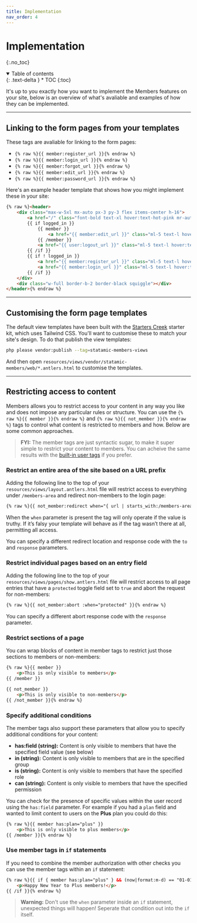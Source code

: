 ```yaml
---
title: Implementation
nav_order: 4
---
```


# Implementation
{:.no_toc}

<details open markdown="block">
  <summary>
      Table of contents
  </summary>
  {: .text-delta }
* TOC
{:toc}
</details>

It's up to you exactly how you want to implement the Members features on your site, below is an overview of what's avaliable and examples of how they can be implemented.

---

## Linking to the form pages from your templates

These tags are avaliable for linking to the form pages:

* `{% raw %}{{ member:register_url }}{% endraw %}`
* `{% raw %}{{ member:login_url }}{% endraw %}`
* `{% raw %}{{ member:forgot_url }}{% endraw %}`
* `{% raw %}{{ member:edit_url }}{% endraw %}`
* `{% raw %}{{ member:password_url }}{% endraw %}`

Here's an example header template that shows how you might implement these in your site:

```html
{% raw %}<header>
    <div class="max-w-5xl mx-auto px-3 py-3 flex items-center h-16">
        <a href="/" class="font-bold text-xl hover:text-hot-pink mr-auto">{{ settings:site_name }}</a>
        {{ if logged_in }}
            {{ member }}
                <a href="{{ member:edit_url }}" class="ml-5 text-l hover:text-hot-pink">{{ user }}{{ name }}{{ /user }}</a>
            {{ /member }}
            <a href="{{ user:logout_url }}" class="ml-5 text-l hover:text-hot-pink">Log out</a>
        {{ /if }}
        {{ if ! logged_in }}
            <a href="{{ member:register_url }}" class="ml-5 text-l hover:text-hot-pink">Register</a>
            <a href="{{ member:login_url }}" class="ml-5 text-l hover:text-hot-pink">Log in</a>
        {{ /if }}
    </div>
    <div class="w-full border-b-2 border-black squiggle"></div>
</header>{% endraw %}
```

---

## Customising the form page templates

The default view templates have been built with the [Starters Creek](https://statamic.com/starter-kits/statamic/starters-creek) starter kit, which uses Tailwind CSS. You'll want to customise these to match your site's design. To do that publish the view templates:

```bash
php please vendor:publish --tag=statamic-members-views
```

And then open `resources/views/vendor/statamic-members/web/*.antlers.html` to customise the templates.

---

## Restricting access to content

Members allows you to restrict access to your content in any way you like and does not impose any particular rules or structure. You can use the `{% raw %}{{ member }}{% endraw %}` and `{% raw %}{{ not_member }}{% endraw %}` tags to control what content is restricted to members and how. Below are some common approaches.

> **FYI:** The member tags are just syntactic sugar, to make it super simple to restrict your content to members. You can acheive the same results with the [built-in user tags](https://statamic.dev/reference/tags) if you prefer.

### Restrict an entire area of the site based on a URL prefix

Adding the following line to the top of your `resources/views/layout.antlers.html` file will restrict access to everything under `/members-area` and redirect non-members to the login page:

```html
{% raw %}{{ not_member:redirect when="{ url | starts_with:/members-area }" }}{% endraw %}
```

When the `when` parameter is present the tag will only operate if the value is truthy. If it’s falsy your template will behave as if the tag wasn’t there at all, permitting all access.

You can specify a different redirect location and response code with the `to` and `response` parameters.

### Restrict individual pages based on an entry field

Adding the following line to the top of your `resources/views/pages/show.antlers.html` file will restrict access to all page entries that have a `protected` toggle field set to `true` and abort the request for non-members:

```html
{% raw %}{{ not_member:abort :when="protected" }}{% endraw %}
```

You can specify a different abort response code with the `response` parameter.

### Restrict sections of a page

You can wrap blocks of content in member tags to restrict just those sections to members or non-members:

```html
{% raw %}{{ member }}
    <p>This is only visible to members</p>
{{ /member }}

{{ not_member }}
    <p>This is only visible to non-members</p>
{{ /not_member }}{% endraw %}
```

### Specify additional conditions

The member tags also support these parameters that allow you to specify additional conditions for your content:

* **has:field (string):** Content is only visible to members that have the specified field value (see below)
* **in (string):** Content is only visible to members that are in the specified group 
* **is (string):** Content is only visible to members that have the specified role 
* **can (string):** Content is only visible to members that have the specified permission 

You can check for the presence of specific values within the user record using the `has:field` parameter. For example if you had a `plan` field and wanted to limit content to users on the **Plus** plan you could do this:

```html
{% raw %}{{ member has:plan="plus" }}
    <p>This is only visible to plus members</p>
{{ /member }}{% endraw %}
```

### Use member tags in `if` statements

If you need to combine the member authorization with other checks you can use the member tags within an `if` statement:

```html
{% raw %}{{ if { member has:plan="plus" } && (now|format:m-d) == "01-01" }}
    <p>Happy New Year to Plus members!</p>
{{ /if }}{% endraw %}
```

> **Warning:** Don't use the `when` parameter inside an `if` statement, unexpected things will happen! Seperate that condition out into the `if` itself.
